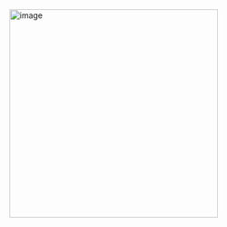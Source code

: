 <img width="367" alt="image" src="https://github.com/CodeByVaishnaviRaut/Python-Basic/assets/160324454/31353513-ed48-4b7b-b4d7-4e2b02a53f08">
